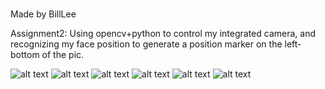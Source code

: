 ###
Made by BillLee

Assignment2: 
  Using opencv+python to control my integrated camera, and recognizing my face position to generate a position marker on the left-bottom of the pic.  
 
![alt text](https://github.com/ophwsjtu18/ohw22f/blob/main/lzl/Assignment221019/Output/Noface.png "Title")
![alt text](https://github.com/ophwsjtu18/ohw22f/blob/main/lzl/Assignment221019/Output/Hold.png "Title")
![alt text](https://github.com/ophwsjtu18/ohw22f/blob/main/lzl/Assignment221019/Output/Backward.png "Title")
![alt text](https://github.com/ophwsjtu18/ohw22f/blob/main/lzl/Assignment221019/Output/Forward.png "Title")
![alt text](https://github.com/ophwsjtu18/ohw22f/blob/main/lzl/Assignment221019/Output/Left.png "Title")
![alt text](https://github.com/ophwsjtu18/ohw22f/blob/main/lzl/Assignment221019/Output/Right.png "Title")
###
